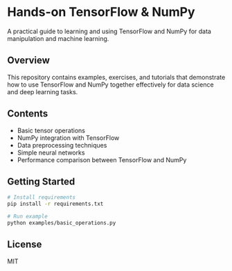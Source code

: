 # Hands-on TensorFlow & NumPy

A practical guide to learning and using TensorFlow and NumPy for data manipulation and machine learning.

## Overview
This repository contains examples, exercises, and tutorials that demonstrate how to use TensorFlow and NumPy together effectively for data science and deep learning tasks.

## Contents
- Basic tensor operations
- NumPy integration with TensorFlow
- Data preprocessing techniques
- Simple neural networks
- Performance comparison between TensorFlow and NumPy

## Getting Started
```bash
# Install requirements
pip install -r requirements.txt

# Run example
python examples/basic_operations.py
```

## License
MIT